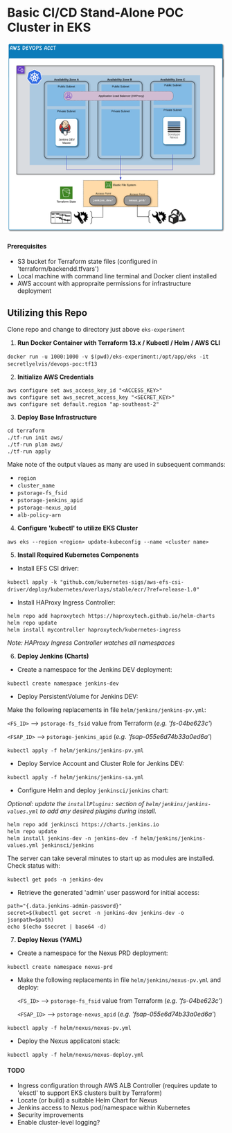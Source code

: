 # **Basic CI/CD Stand-Alone POC Cluster in EKS**

![Overview diagram](./images/Overview.png)

#### Prerequisites
- S3 bucket for Terraform state files (configured in 'terraform/backendd.tfvars')
- Local machine with command line terminal and Docker client installed
- AWS account with appropraite permissions for infrastructure deployment
## **Utilizing this Repo**
Clone repo and change to directory just above `eks-experiment`
1. **Run Docker Container with Terraform 13.x / Kubectl / Helm / AWS CLI**

`docker run -u 1000:1000 -v $(pwd)/eks-experiment:/opt/app/eks -it secretlyelvis/devops-poc:tf13`

2. **Initialize AWS Credentials**
```
aws configure set aws_access_key_id "<ACCESS_KEY>"
aws configure set aws_secret_access_key "<SECRET_KEY>"
aws configure set default.region "ap-southeast-2"
```
3. **Deploy Base Infrastructure**
```
cd terraform
./tf-run init aws/
./tf-run plan aws/
./tf-run apply
```
Make note of the output vlaues as many are used in subsequent commands:
- `region`
- `cluster_name`
- `pstorage-fs_fsid`
- `pstorage-jenkins_apid`
- `pstorage-nexus_apid`
- `alb-policy-arn`

4. **Configure 'kubectl' to utilize EKS Cluster**

`aws eks --region <region> update-kubeconfig --name <cluster name>`

5. **Install Required Kubernetes Components**

- Install EFS CSI driver:

`kubectl apply -k "github.com/kubernetes-sigs/aws-efs-csi-driver/deploy/kubernetes/overlays/stable/ecr/?ref=release-1.0"`

- Install HAProxy Ingress Controller:

```
helm repo add haproxytech https://haproxytech.github.io/helm-charts
helm repo update
helm install mycontroller haproxytech/kubernetes-ingress
```

_Note: HAProxy Ingress Controller watches all namespaces_

6. **Deploy Jenkins (Charts)**

- Create a namespace for the Jenkins DEV deployment:

`kubectl create namespace jenkins-dev`

- Deploy PersistentVolume for Jenkins DEV:

Make the following replacements in file `helm/jenkins/jenkins-pv.yml`:

  `<FS_ID>` --> `pstorage-fs_fsid` value from Terraform (*e.g. 'fs-04be623c'*)

  `<FSAP_ID>` --> `pstorage-jenkins_apid` (*e.g. 'fsap-055e6d74b33a0ed6a'*)

`kubectl apply -f helm/jenkins/jenkins-pv.yml`

- Deploy Service Account and Cluster Role for Jenkins DEV:

`kubectl apply -f helm/jenkins/jenkins-sa.yml`

- Configure Helm and deploy `jenkinsci/jenkins` chart:

_Optional: update the `installPlugins:` section of `helm/jenkins/jenkins-values.yml` to add any desired plugins during install._
```
helm repo add jenkinsci https://charts.jenkins.io
helm repo update
helm install jenkins-dev -n jenkins-dev -f helm/jenkins/jenkins-values.yml jenkinsci/jenkins
```
The server can take several minutes to start up as modules are installed.  Check status with:

`kubectl get pods -n jenkins-dev`

- Retrieve the generated 'admin' user password for initial access:
```
path="{.data.jenkins-admin-password}"
secret=$(kubectl get secret -n jenkins-dev jenkins-dev -o jsonpath=$path)
echo $(echo $secret | base64 -d)
```

7. **Deploy Nexus (YAML)**

- Create a namespace for the Nexus PRD deployment:

`kubectl create namespace nexus-prd`

- Make the following replacements in file `helm/jenkins/nexus-pv.yml` and deploy:

  `<FS_ID>` --> `pstorage-fs_fsid` value from Terraform (*e.g. 'fs-04be623c'*)

  `<FSAP_ID>` --> `pstorage-nexus_apid` (*e.g. 'fsap-055e6d74b33a0ed6a'*)

`kubectl apply -f helm/nexus/nexus-pv.yml`

- Deploy the Nexus applicatoni stack:

`kubectl apply -f helm/nexus/nexus-deploy.yml`

#### TODO

- Ingress configuration through AWS ALB Controller (requires update to 'eksctl' to support EKS clusters built by Terraform)
- Locate (or build) a suitable Helm Chart for Nexus
- Jenkins access to Nexus pod/namespace within Kubernetes
- Security improvements
- Enable cluster-level logging?